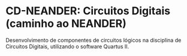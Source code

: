 # CD-NEANDER: Circuitos Digitais (caminho ao NEANDER)
Desenvolvimento de componentes de circuitos lógicos na disciplina de Circuitos Digitais, utilizando o software Quartus II.
